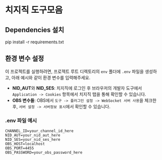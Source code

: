 # 치지직 도구모음

## Dependencies 설치
pip install -r requirements.txt

## 환경 변수 설정

이 프로젝트를 실행하려면, 프로젝트 루트 디렉토리의 `env` 폴더에 `.env` 파일을 생성하고, 아래 예시와 같이 환경 변수를 입력해주세요.

- **NID_AUT**와 **NID_SES**: 치지직에 로그인 후 브라우저의 개발자 도구에서 `Application -> Cookies` 항목에서 치지직 탭을 통해 확인할 수 있습니다.
- **OBS 변수들**: OBS에서 `도구 -> 플러그인 설정 -> WebSocket 서버 사용`을 체크한 후, `서버 설정 -> 서버정보 표시`에서 확인할 수 있습니다.

### .env 파일 예시

```env
CHANNEL_ID=your_channel_id_here 
NID_AUT=your_nid_aut_here
NID_SES=your_nid_ses_here
OBS_HOST=localhost
OBS_PORT=4455
OBS_PASSWORD=your_obs_password_here
```


